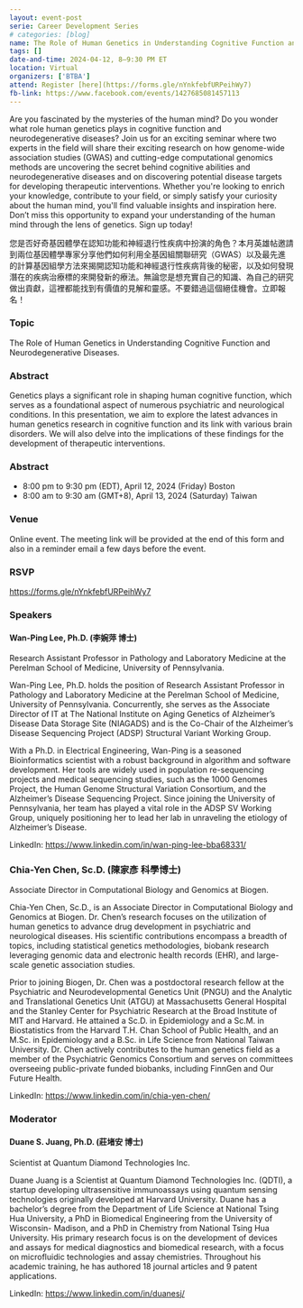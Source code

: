 ```yaml
---
layout: event-post
serie: Career Development Series
# categories: [blog]
name: The Role of Human Genetics in Understanding Cognitive Function and Neurodegenerative Diseases.
tags: []
date-and-time: 2024-04-12, 8–9:30 PM ET
location: Virtual
organizers: ['BTBA']
attend: Register [here](https://forms.gle/nYnkfebfURPeihWy7)
fb-link: https://www.facebook.com/events/1427685081457113
---
```


Are you fascinated by the mysteries of the human mind? Do you wonder what role human genetics plays in cognitive function and neurodegenerative diseases? Join us for an exciting seminar where two experts in the field will share their exciting research on how genome-wide association studies (GWAS) and cutting-edge computational genomics methods are uncovering the secret behind cognitive abilities and neurodegenerative diseases and on discovering potential disease targets for developing therapeutic interventions. Whether you're looking to enrich your knowledge, contribute to your field, or simply satisfy your curiosity about the human mind, you'll find valuable insights and inspiration here. Don’t miss this opportunity to expand your understanding of the human mind through the lens of genetics. Sign up today!

您是否好奇基因體學在認知功能和神經退行性疾病中扮演的角色？本月英雄帖邀請到兩位基因體學專家分享他們如何利用全基因組關聯研究（GWAS）以及最先進的計算基因組學方法來揭開認知功能和神經退行性疾病背後的秘密，以及如何發現潛在的疾病治療標的來開發新的療法。無論您是想充實自己的知識、為自己的研究做出貢獻，這裡都能找到有價值的見解和靈感。不要錯過這個絕佳機會。立即報名！


### Topic

The Role of Human Genetics in Understanding Cognitive Function and Neurodegenerative Diseases.


### Abstract

Genetics plays a significant role in shaping human cognitive function, which serves as a foundational aspect of numerous psychiatric and neurological conditions. In this presentation, we aim to explore the latest advances in human genetics research in cognitive function and its link with various brain disorders. We will also delve into the implications of these findings for the development of therapeutic interventions.


### Abstract

- 8:00 pm to 9:30 pm (EDT), April 12, 2024 (Friday) Boston
- 8:00 am to 9:30 am (GMT+8), April 13, 2024 (Saturday) Taiwan


### Venue

Online event. The meeting link will be provided at the end of this form and also in a reminder email a few days before the event.


### ️RSVP
<https://forms.gle/nYnkfebfURPeihWy7>


### Speakers

#### Wan-Ping Lee, Ph.D. (李婉萍 博士)

Research Assistant Professor in Pathology and Laboratory Medicine at the Perelman School of Medicine, University of Pennsylvania.

Wan-Ping Lee, Ph.D. holds the position of Research Assistant Professor in Pathology and Laboratory Medicine at the Perelman School of Medicine, University of Pennsylvania. Concurrently, she serves as the Associate Director of IT at The National Institute on Aging Genetics of Alzheimer’s Disease Data Storage Site (NIAGADS) and is the Co-Chair of the Alzheimer’s Disease Sequencing Project (ADSP) Structural Variant Working Group.

With a Ph.D. in Electrical Engineering, Wan-Ping is a seasoned Bioinformatics scientist with a robust background in algorithm and software development. Her tools are widely used in population re-sequencing projects and medical sequencing studies, such as the 1000 Genomes Project, the Human Genome Structural Variation Consortium, and the Alzheimer’s Disease Sequencing Project. Since joining the University of Pennsylvania, her team has played a vital role in the ADSP SV Working Group, uniquely positioning her to lead her lab in unraveling the etiology of Alzheimer’s Disease.

LinkedIn: https://www.linkedin.com/in/wan-ping-lee-bba68331/


### Chia-Yen Chen, Sc.D. (陳家彥 科學博士)

Associate Director in Computational Biology and Genomics at Biogen.

Chia-Yen Chen, Sc.D., is an Associate Director in Computational Biology and Genomics at Biogen. Dr. Chen’s research focuses on the utilization of human genetics to advance drug development in psychiatric and neurological diseases. His scientific contributions encompass a breadth of topics, including statistical genetics methodologies, biobank research leveraging genomic data and electronic health records (EHR), and large-scale genetic association studies.

Prior to joining Biogen, Dr. Chen was a postdoctoral research fellow at the Psychiatric and Neurodevelopmental Genetics Unit (PNGU) and the Analytic and Translational Genetics Unit (ATGU) at Massachusetts General Hospital and the Stanley Center for Psychiatric Research at the Broad Institute of MIT and Harvard. He attained a Sc.D. in Epidemiology and a Sc.M. in Biostatistics from the Harvard T.H. Chan School of Public Health, and an M.Sc. in Epidemiology and a B.Sc. in Life Science from National Taiwan University. Dr. Chen actively contributes to the human genetics field as a member of the Psychiatric Genomics Consortium and serves on committees overseeing public-private funded biobanks, including FinnGen and Our Future Health.

LinkedIn: https://www.linkedin.com/in/chia-yen-chen/


### Moderator

#### Duane S. Juang, Ph.D. (莊堵安 博士)
Scientist at Quantum Diamond Technologies Inc.

Duane Juang is a Scientist at Quantum Diamond Technologies Inc. (QDTI), a startup developing ultrasensitive immunoassays using quantum sensing technologies originally developed at Harvard University. Duane has a bachelor’s degree from the Department of Life Science at National Tsing Hua University, a PhD in Biomedical Engineering from the University of Wisconsin- Madison, and a PhD in Chemistry from National Tsing Hua University. His primary research focus is on the development of devices and assays for medical diagnostics and biomedical research, with a focus on microfluidic technologies and assay chemistries. Throughout his academic training, he has authored 18 journal articles and 9 patent applications.

LinkedIn: https://www.linkedin.com/in/duanesj/
